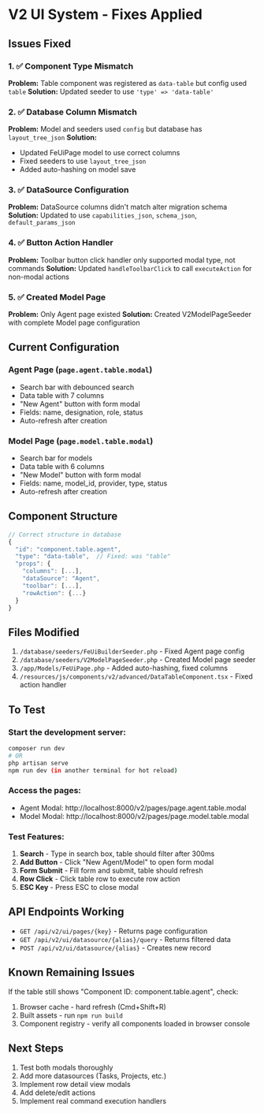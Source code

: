 # V2 UI System - Fixes Applied

## Issues Fixed

### 1. ✅ Component Type Mismatch
**Problem:** Table component was registered as `data-table` but config used `table`
**Solution:** Updated seeder to use `'type' => 'data-table'`

### 2. ✅ Database Column Mismatch
**Problem:** Model and seeders used `config` but database has `layout_tree_json`
**Solution:** 
- Updated FeUiPage model to use correct columns
- Fixed seeders to use `layout_tree_json`
- Added auto-hashing on model save

### 3. ✅ DataSource Configuration
**Problem:** DataSource columns didn't match alter migration schema
**Solution:** Updated to use `capabilities_json`, `schema_json`, `default_params_json`

### 4. ✅ Button Action Handler
**Problem:** Toolbar button click handler only supported modal type, not commands
**Solution:** Updated `handleToolbarClick` to call `executeAction` for non-modal actions

### 5. ✅ Created Model Page
**Problem:** Only Agent page existed
**Solution:** Created V2ModelPageSeeder with complete Model page configuration

## Current Configuration

### Agent Page (`page.agent.table.modal`)
- Search bar with debounced search
- Data table with 7 columns
- "New Agent" button with form modal
- Fields: name, designation, role, status
- Auto-refresh after creation

### Model Page (`page.model.table.modal`)  
- Search bar for models
- Data table with 6 columns
- "New Model" button with form modal
- Fields: name, model_id, provider, type, status
- Auto-refresh after creation

## Component Structure
```javascript
// Correct structure in database
{
  "id": "component.table.agent",
  "type": "data-table",  // Fixed: was "table"
  "props": {
    "columns": [...],
    "dataSource": "Agent",
    "toolbar": [...],
    "rowAction": {...}
  }
}
```

## Files Modified
1. `/database/seeders/FeUiBuilderSeeder.php` - Fixed Agent page config
2. `/database/seeders/V2ModelPageSeeder.php` - Created Model page seeder
3. `/app/Models/FeUiPage.php` - Added auto-hashing, fixed columns
4. `/resources/js/components/v2/advanced/DataTableComponent.tsx` - Fixed action handler

## To Test

### Start the development server:
```bash
composer run dev
# OR
php artisan serve
npm run dev (in another terminal for hot reload)
```

### Access the pages:
- Agent Modal: http://localhost:8000/v2/pages/page.agent.table.modal
- Model Modal: http://localhost:8000/v2/pages/page.model.table.modal

### Test Features:
1. **Search** - Type in search box, table should filter after 300ms
2. **Add Button** - Click "New Agent/Model" to open form modal
3. **Form Submit** - Fill form and submit, table should refresh
4. **Row Click** - Click table row to execute row action
5. **ESC Key** - Press ESC to close modal

## API Endpoints Working
- `GET /api/v2/ui/pages/{key}` - Returns page configuration
- `GET /api/v2/ui/datasource/{alias}/query` - Returns filtered data
- `POST /api/v2/ui/datasource/{alias}` - Creates new record

## Known Remaining Issues
If the table still shows "Component ID: component.table.agent", check:
1. Browser cache - hard refresh (Cmd+Shift+R)
2. Built assets - run `npm run build`
3. Component registry - verify all components loaded in browser console

## Next Steps
1. Test both modals thoroughly
2. Add more datasources (Tasks, Projects, etc.)
3. Implement row detail view modals
4. Add delete/edit actions
5. Implement real command execution handlers